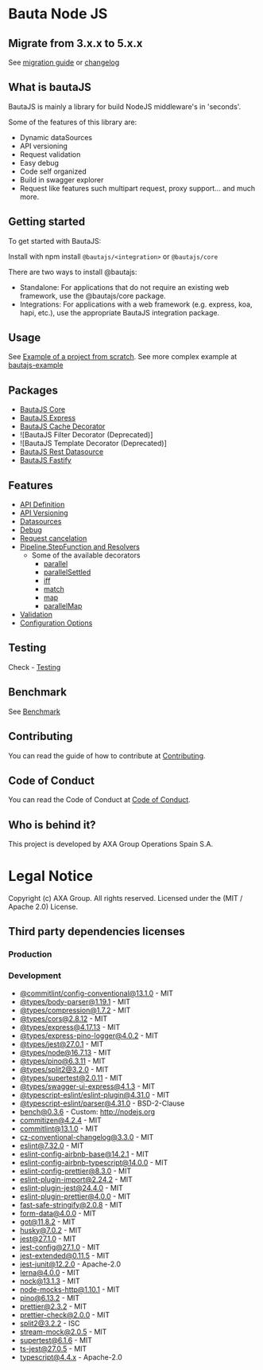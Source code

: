 # Bauta Node JS

## Migrate from 3.x.x to 5.x.x

See [migration guide](./docs/migration-guide.md) or [changelog](./CHANGELOG.md)

## What is bautaJS

BautaJS is mainly a library for build NodeJS middleware's in 'seconds'.

Some of the features of this library are:

- Dynamic dataSources
- API versioning
- Request validation
- Easy debug
- Code self organized
- Build in swagger explorer
- Request like features such multipart request, proxy support... and much more.

## Getting started

To get started with BautaJS:

Install with npm install `@bautajs/<integration>` or `@bautajs/core`

There are two ways to install @bautajs:

- Standalone: For applications that do not require an existing web framework, use the @bautajs/core package.
- Integrations: For applications with a web framework (e.g. express, koa, hapi, etc.), use the appropriate BautaJS integration package.

## Usage

See [Example of a project from scratch](./docs/hello-world.md).
See more complex example at [bautajs-example](./packages/bautajs-example)

## Packages

- [BautaJS Core](./packages/bautajs-core)
- [BautaJS Express](./packages/bautajs-express)
- [BautaJS Cache Decorator](./packages/bautajs-decorator-cache)
- ![BautaJS Filter Decorator (Deprecated)]
- ![BautaJS Template Decorator (Deprecated)]
- [BautaJS Rest Datasource](./packages/bautajs-datasource-rest)
- [BautaJS Fastify](./packages/bautajs-fastify)

## Features

- [API Definition](./docs/api-definition.md)
- [API Versioning](./docs/api-versioning.md)
- [Datasources](./docs/datasources.md)
- [Debug](./docs/debug.md)
- [Request cancelation](./docs/request-cancelation.md)
- [Pipeline.StepFunction and Resolvers](./docs/decorators-and-resolver.md)
  - Some of the available decorators
    - [parallel](./docs/decorators/parallel.md)
    - [parallelSettled](./docs/decorators/parallel-all-settled.md)
    - [iff](./docs/decorators/iff.md)
    - [match](./docs/decorators/match.md)
    - [map](./docs/decorators/map.md)
    - [parallelMap](./docs/decorators/parallelMap.md)
- [Validation](./docs/validation.md)
- [Configuration Options](./docs/configuration-options.md)

## Testing

Check - [Testing](./docs/testing.md)

## Benchmark

See [Benchmark](./docs/benchmark.md)

## Contributing

You can read the guide of how to contribute at [Contributing](./CONTRIBUTING.md).

## Code of Conduct

You can read the Code of Conduct at [Code of Conduct](./CODE_OF_CONDUCT.md).

## Who is behind it?

This project is developed by AXA Group Operations Spain S.A.

# Legal Notice

Copyright (c) AXA Group. All rights reserved.
Licensed under the (MIT / Apache 2.0) License.

## Third party dependencies licenses

### Production

### Development
 - [@commitlint/config-conventional@13.1.0](https://github.com/conventional-changelog/commitlint) - MIT
 - [@types/body-parser@1.19.1](https://github.com/DefinitelyTyped/DefinitelyTyped) - MIT
 - [@types/compression@1.7.2](https://github.com/DefinitelyTyped/DefinitelyTyped) - MIT
 - [@types/cors@2.8.12](https://github.com/DefinitelyTyped/DefinitelyTyped) - MIT
 - [@types/express@4.17.13](https://github.com/DefinitelyTyped/DefinitelyTyped) - MIT
 - [@types/express-pino-logger@4.0.2](https://github.com/DefinitelyTyped/DefinitelyTyped) - MIT
 - [@types/jest@27.0.1](https://github.com/DefinitelyTyped/DefinitelyTyped) - MIT
 - [@types/node@16.7.13](https://github.com/DefinitelyTyped/DefinitelyTyped) - MIT
 - [@types/pino@6.3.11](https://github.com/DefinitelyTyped/DefinitelyTyped) - MIT
 - [@types/split2@3.2.0](https://github.com/DefinitelyTyped/DefinitelyTyped) - MIT
 - [@types/supertest@2.0.11](https://github.com/DefinitelyTyped/DefinitelyTyped) - MIT
 - [@types/swagger-ui-express@4.1.3](https://github.com/DefinitelyTyped/DefinitelyTyped) - MIT
 - [@typescript-eslint/eslint-plugin@4.31.0](https://github.com/typescript-eslint/typescript-eslint) - MIT
 - [@typescript-eslint/parser@4.31.0](https://github.com/typescript-eslint/typescript-eslint) - BSD-2-Clause
 - [bench@0.3.6](undefined) - Custom: http://nodejs.org
 - [commitizen@4.2.4](https://github.com/commitizen/cz-cli) - MIT
 - [commitlint@13.1.0](https://github.com/conventional-changelog/commitlint) - MIT
 - [cz-conventional-changelog@3.3.0](https://github.com/commitizen/cz-conventional-changelog) - MIT
 - [eslint@7.32.0](https://github.com/eslint/eslint) - MIT
 - [eslint-config-airbnb-base@14.2.1](https://github.com/airbnb/javascript) - MIT
 - [eslint-config-airbnb-typescript@14.0.0](https://github.com/iamturns/eslint-config-airbnb-typescript) - MIT
 - [eslint-config-prettier@8.3.0](https://github.com/prettier/eslint-config-prettier) - MIT
 - [eslint-plugin-import@2.24.2](https://github.com/import-js/eslint-plugin-import) - MIT
 - [eslint-plugin-jest@24.4.0](https://github.com/jest-community/eslint-plugin-jest) - MIT
 - [eslint-plugin-prettier@4.0.0](https://github.com/prettier/eslint-plugin-prettier) - MIT
 - [fast-safe-stringify@2.0.8](https://github.com/davidmarkclements/fast-safe-stringify) - MIT
 - [form-data@4.0.0](https://github.com/form-data/form-data) - MIT
 - [got@11.8.2](https://github.com/sindresorhus/got) - MIT
 - [husky@7.0.2](https://github.com/typicode/husky) - MIT
 - [jest@27.1.0](https://github.com/facebook/jest) - MIT
 - [jest-config@27.1.0](https://github.com/facebook/jest) - MIT
 - [jest-extended@0.11.5](https://github.com/jest-community/jest-extended) - MIT
 - [jest-junit@12.2.0](https://github.com/jest-community/jest-junit) - Apache-2.0
 - [lerna@4.0.0](https://github.com/lerna/lerna) - MIT
 - [nock@13.1.3](https://github.com/nock/nock) - MIT
 - [node-mocks-http@1.10.1](https://github.com/howardabrams/node-mocks-http) - MIT
 - [pino@6.13.2](https://github.com/pinojs/pino) - MIT
 - [prettier@2.3.2](https://github.com/prettier/prettier) - MIT
 - [prettier-check@2.0.0](https://github.com/hexacta/prettier-check) - MIT
 - [split2@3.2.2](https://github.com/mcollina/split2) - ISC
 - [stream-mock@2.0.5](https://github.com/BastienAr/stream-mock) - MIT
 - [supertest@6.1.6](https://github.com/visionmedia/supertest) - MIT
 - [ts-jest@27.0.5](https://github.com/kulshekhar/ts-jest) - MIT
 - [typescript@4.4.x](https://github.com/Microsoft/TypeScript) - Apache-2.0
